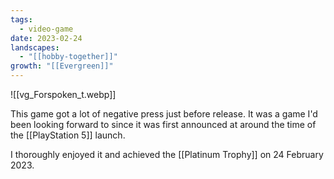 ```yaml
---
tags:
  - video-game
date: 2023-02-24
landscapes:
  - "[[hobby-together]]"
growth: "[[Evergreen]]"
---
```

![[vg_Forspoken_t.webp]]

This game got a lot of negative press just before release. It was a game I'd been looking forward to since it was first announced at around the time of the [[PlayStation 5]] launch.

I thoroughly enjoyed it and achieved the [[Platinum Trophy]] on 24 February 2023.
